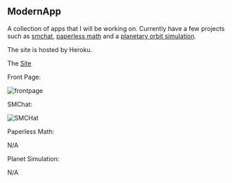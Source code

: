 ## ModernApp

A collection of apps that I will be working on. Currently have a few projects such as [smchat](http://modernsmchat.herokuapp.com/about), [paperless math](http://modernsmchat.herokuapp.com/math) and a [planetary orbit simulation](http://modernsmchat.herokuapp.com/planet).

The site is hosted by Heroku.

The [Site](http://modernsmchat.herokuapp.com/)

Front Page:

![frontpage](http://imgur.com/78RQLU8l.png)

SMChat:

![SMCHat](http://imgur.com/BYb6y1Zl.png)

Paperless Math:

N/A

Planet Simulation:

N/A
